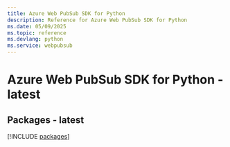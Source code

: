 ```yaml
---
title: Azure Web PubSub SDK for Python
description: Reference for Azure Web PubSub SDK for Python
ms.date: 05/09/2025
ms.topic: reference
ms.devlang: python
ms.service: webpubsub
---
```

# Azure Web PubSub SDK for Python - latest
## Packages - latest
[!INCLUDE [packages](web-pubsub-index.md)]